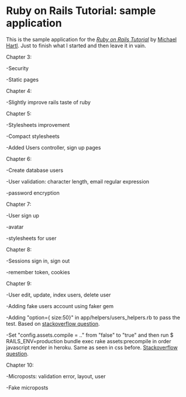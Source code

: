 
# Ruby on Rails Tutorial: sample application

This is the sample application for
the [*Ruby on Rails Tutorial*](http://railstutorial.org/)
 by [Michael Hartl](http://michaelhartl.com). Just to finish what I started and then leave it in vain.

Chapter 3:

-Security 

-Static pages

Chapter 4:

-Slightly improve rails taste of ruby

Chapter 5:

-Stylesheets improvement

-Compact stylesheets

-Added Users controller, sign up pages

Chapter 6:

-Create database users

-User validation: character length, email regular expression

-password encryption

Chapter 7:

-User sign up

-avatar

-stylesheets for user

Chapter 8:

-Sessions sign in, sign out

-remember token, cookies

Chapter 9:

-User edit, update, index users, delete user

-Adding fake users account using faker gem
   
-Adding "option={ size:50}" in app/helpers/users_helpers.rb to pass the test. Based on [stackoverflow question](http://stackoverflow.com/questions/14916144/hartl-ror-chap-9-3-1-spec-test-failure).

-Set "config.assets.compile = .." from "false" to "true" and then run $ RAILS_ENV=production bundle exec rake assets:precompile
 in order javascript render in heroku. Same as seen in css before. [Stackoverflow question](http://stackoverflow.com/questions/12624376/getting-my-images-in-css-to-work-on-rails-and-asset-pipeline-with-upgraded-app-o).

Chapter 10:

-Microposts: validation error, layout, user

-Fake microposts
